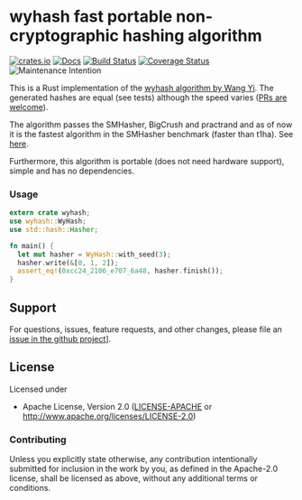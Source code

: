 # wyhash fast portable non-cryptographic hashing algorithm

[![crates.io](https://img.shields.io/crates/v/wyhash.svg)](https://crates.io/crates/wyhash)
[![Docs](https://docs.rs/wyhash/badge.svg)](https://docs.rs/wyhash)
[![Build Status](https://travis-ci.org/eldruin/wyhash-rs.svg?branch=master)](https://travis-ci.org/eldruin/wyhash-rs)
[![Coverage Status](https://coveralls.io/repos/github/eldruin/wyhash-rs/badge.svg?branch=master)](https://coveralls.io/github/eldruin/wyhash-rs?branch=master)
![Maintenance Intention](https://img.shields.io/badge/maintenance-actively--developed-brightgreen.svg)

This is a Rust implementation of the [wyhash algorithm by Wang Yi][original].
The generated hashes are equal (see tests) although the speed varies
([PRs are welcome][issue-tracker]).

The algorithm passes the SMHasher, BigCrush and practrand and as of now it is the
fastest algorithm in the SMHasher benchmark (faster than t1ha). See [here][original].

Furthermore, this algorithm is portable (does not need hardware support), simple and has no dependencies.

### Usage

```rust
extern crate wyhash;
use wyhash::WyHash;
use std::hash::Hasher;

fn main() {
  let mut hasher = WyHash::with_seed(3);
  hasher.write(&[0, 1, 2]);
  assert_eq!(0xcc24_2106_e707_6a48, hasher.finish());
}
```

## Support

For questions, issues, feature requests, and other changes, please file an
[issue in the github project][issue-tracker]].

## License

Licensed under

 * Apache License, Version 2.0 ([LICENSE-APACHE](LICENSE-APACHE) or
   http://www.apache.org/licenses/LICENSE-2.0)

### Contributing

Unless you explicitly state otherwise, any contribution intentionally submitted
for inclusion in the work by you, as defined in the Apache-2.0 license, shall
be licensed as above, without any additional terms or conditions.

[issue-tracker]: https://github.com/eldruin/wyhash-rs/issues
[original]: https://github.com/wangyi-fudan/wyhash
